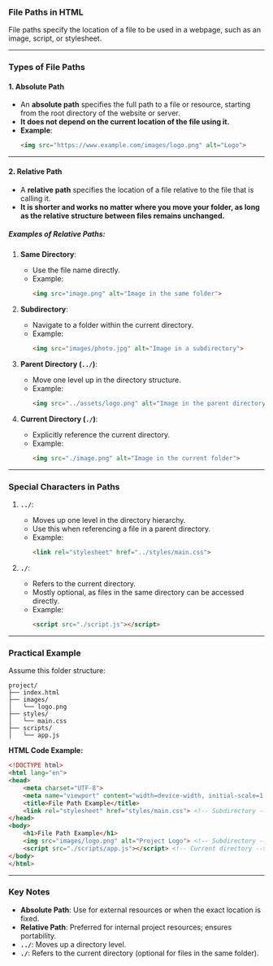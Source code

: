 ### File Paths in HTML

File paths specify the location of a file to be used in a webpage, such as an image, script, or stylesheet.

---

### Types of File Paths

#### **1. Absolute Path**
- An **absolute path** specifies the full path to a file or resource, starting from the root directory of the website or server.
- **It does not depend on the current location of the file using it.**
- **Example**:
  ```html
  <img src="https://www.example.com/images/logo.png" alt="Logo">
  ```

---

#### **2. Relative Path**
- A **relative path** specifies the location of a file relative to the file that is calling it.
- **It is shorter and works no matter where you move your folder, as long as the relative structure between files remains unchanged.**

##### Examples of Relative Paths:
1. **Same Directory**:
   - Use the file name directly.
   - Example:
     ```html
     <img src="image.png" alt="Image in the same folder">
     ```

2. **Subdirectory**:
   - Navigate to a folder within the current directory.
   - Example:
     ```html
     <img src="images/photo.jpg" alt="Image in a subdirectory">
     ```

3. **Parent Directory (`../`)**:
   - Move one level up in the directory structure.
   - Example:
     ```html
     <img src="../assets/logo.png" alt="Image in the parent directory">
     ```

4. **Current Directory (`./`)**:
   - Explicitly reference the current directory.
   - Example:
     ```html
     <img src="./image.png" alt="Image in the current folder">
     ```

---

### Special Characters in Paths

1. **`../`**:
   - Moves up one level in the directory hierarchy.
   - Use this when referencing a file in a parent directory.
   - Example:
     ```html
     <link rel="stylesheet" href="../styles/main.css">
     ```

2. **`./`**:
   - Refers to the current directory.
   - Mostly optional, as files in the same directory can be accessed directly.
   - Example:
     ```html
     <script src="./script.js"></script>
     ```

---

### Practical Example

Assume this folder structure:
```
project/
├── index.html
├── images/
│   └── logo.png
├── styles/
│   └── main.css
├── scripts/
│   └── app.js
```

**HTML Code Example:**
```html
<!DOCTYPE html>
<html lang="en">
<head>
    <meta charset="UTF-8">
    <meta name="viewport" content="width=device-width, initial-scale=1.0">
    <title>File Path Example</title>
    <link rel="stylesheet" href="styles/main.css"> <!-- Subdirectory -->
</head>
<body>
    <h1>File Path Example</h1>
    <img src="images/logo.png" alt="Project Logo"> <!-- Subdirectory -->
    <script src="./scripts/app.js"></script> <!-- Current directory -->
</body>
</html>
```

---

### Key Notes
- **Absolute Path**: Use for external resources or when the exact location is fixed.
- **Relative Path**: Preferred for internal project resources; ensures portability.
- **`../`**: Moves up a directory level.
- **`./`**: Refers to the current directory (optional for files in the same folder).